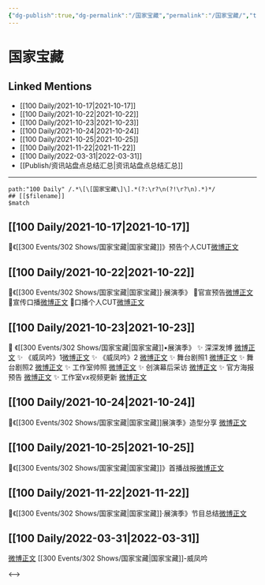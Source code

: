 ```yaml
---
{"dg-publish":true,"dg-permalink":"/国家宝藏","permalink":"/国家宝藏/","title":"国家宝藏","tags":[null],"created":"2022-11-17T21:38:47.000+08:00","updated":"2023-04-10T16:38:31.498+08:00"}
---
```


# 国家宝藏

## Linked Mentions
- [[100 Daily/2021-10-17\|2021-10-17]]
- [[100 Daily/2021-10-22\|2021-10-22]]
- [[100 Daily/2021-10-23\|2021-10-23]]
- [[100 Daily/2021-10-24\|2021-10-24]]
- [[100 Daily/2021-10-25\|2021-10-25]]
- [[100 Daily/2021-11-22\|2021-11-22]]
- [[100 Daily/2022-03-31\|2022-03-31]]
- [[Publish/资讯站盘点总结汇总\|资讯站盘点总结汇总]]


---

```expander
path:"100 Daily" /.*\[\[国家宝藏\]\].*(?:\r?\n(?!\r?\n).*)*/
## [[$filename]]
$match
```
## [[100 Daily/2021-10-17\|2021-10-17]]
🌟《[[300 Events/302 Shows/国家宝藏\|国家宝藏]]》预告个人CUT[微博正文](https://m.weibo.cn/6466290670/4693286801637694)
## [[100 Daily/2021-10-22\|2021-10-22]]
🌟《[[300 Events/302 Shows/国家宝藏\|国家宝藏]]·展演季》
💫官宣预告[微博正文](https://m.weibo.cn/6466290670/4695044298117694)
💫宣传口播[微博正文](https://m.weibo.cn/6466290670/4695064452530396)
💫口播个人CUT[微博正文](https://m.weibo.cn/6466290670/4695061466449185)
## [[100 Daily/2021-10-23\|2021-10-23]]
💫 《[[300 Events/302 Shows/国家宝藏\|国家宝藏]]•展演季》
✨ 深深发博 [微博正文](https://m.weibo.cn/6466290670/4695578330268102)
✨ 《威凤吟》1[微博正文](https://m.weibo.cn/6466290670/4695562044047562)
✨ 《威凤吟》2 [微博正文](https://m.weibo.cn/6466290670/4695571740496089)
✨ 舞台剧照1 [微博正文](https://m.weibo.cn/6466290670/4695474005348061)
✨ 舞台剧照2 [微博正文](https://m.weibo.cn/6466290670/4695587997880516)
✨ 工作室帅照 [微博正文](https://m.weibo.cn/6466290670/4695561707455003)
✨ 创演幕后采访 [微博正文](https://m.weibo.cn/6466290670/4695574698001349)
✨ 官方海报预告 [微博正文](https://m.weibo.cn/6466290670/4695460159947242)
✨ 工作室vx视频更新 [微博正文](https://m.weibo.cn/6466290670/4695606801468048)
## [[100 Daily/2021-10-24\|2021-10-24]]
🌟《[[300 Events/302 Shows/国家宝藏\|国家宝藏]]展演季》造型分享 [微博正文](https://weibo.com/detail/4695905184253194)
## [[100 Daily/2021-10-25\|2021-10-25]]
💫《[[300 Events/302 Shows/国家宝藏\|国家宝藏]]》首播战报[微博正文](https://m.weibo.cn/6466290670/4696182359855134)
## [[100 Daily/2021-11-22\|2021-11-22]]
🎵《[[300 Events/302 Shows/国家宝藏\|国家宝藏]]·展演季》节目总结[微博正文](https://m.weibo.cn/6466290670/4706467862544392)
## [[100 Daily/2022-03-31\|2022-03-31]]
[微博正文](https://m.weibo.cn/5595700253/4753190773594318) [[300 Events/302 Shows/国家宝藏\|国家宝藏]]-威凤吟

<-->

